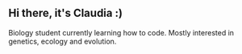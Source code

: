 ## Hi there, it's Claudia :)

<!--
**cuxuflux/cuxuflux** is a ✨ _special_ ✨ repository because its `README.md` (this file) appears on your GitHub profile.
-->
Biology student currently learning how to code.
Mostly interested in genetics, ecology and evolution.
